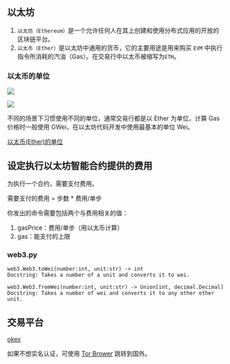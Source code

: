 ## 以太坊

1. `以太坊（Ethereum）`是一个允许任何人在其上创建和使用分布式应用的开放的区块链平台。
1. `以太币（Ether）`是以太坊中通用的货币，它的主要用途是用来购买 `EVM` 中执行指令所消耗的汽油（Gas）。在交易行中以太币被缩写为`ETH`。

### 以太币的单位

![](http://latex.codecogs.com/gif.latex?1\\mathbf{Ether}=10^{18}\\mathbf{Wei})

![](http://latex.codecogs.com/gif.latex?1\\mathbf{GWei}=10^9\\mathbf{Wei})

不同的场景下习惯使用不同的单位，通常交易行都是以 Ether 为单位，计算 Gas 价格时一般使用 GWei，在以太坊代码开发中使用最基本的单位 Wei。

[以太币(Ether)的单位](https://zhuanlan.zhihu.com/p/28994731)


## 设定执行以太坊智能合约提供的费用

为执行一个合约，需要支付费用。

需要支付的费用 = 步数 * 费用/单步

你发出的命令需要包括两个与费用相关的值：

1. gasPrice：费用/单步（用以太币计算）
1. gas：能支付的上限

### web3.py
```
web3.Web3.toWei(number:int, unit:str) -> int
Docstring: Takes a number of a unit and converts it to wei.
```
```
web3.Web3.fromWei(number:int, unit:str) -> Union[int, decimal.Decimal]
Docstring: Takes a number of wei and converts it to any other ether unit.
```

## 交易平台

[okex](https://www.okex.com)

如果不想实名认证，可使用 [Tor Brower](https://www.torproject.org/) 跳转到国外。
